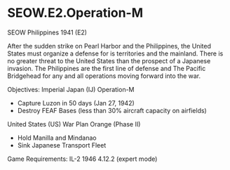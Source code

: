 # SEOW.E2.Operation-M
SEOW Philippines 1941 (E2)

After the sudden strike on Pearl Harbor and the Philippines, the United States must organize a defense for is territories and the mainland. There is no greater threat to the United States than the prospect of a Japanese invasion. The Philippines are the first line of defense and The Pacific Bridgehead for any and all operations moving forward into the war.

Objectives:
Imperial Japan (IJ)
Operation-M
 * Capture Luzon in 50 days (Jan 27, 1942)
 * Destroy FEAF Bases (less than 30% aircraft capacity on airfields)

United States (US)
War Plan Orange (Phase II)
 * Hold Manilla and Mindanao
 * Sink Japanese Transport Fleet


Game Requirements: 
IL-2 1946 4.12.2 (expert mode)
